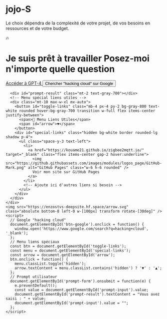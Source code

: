 # jojo-S
Le choix dépendra de la complexité de votre projet, de vos besoins en ressources et de votre budget. 
<!DOCTYPE html>
<html>
  <head>
    <title>My app</title>
    <meta name="viewport" content="width=device-width, initial-scale=1.0" />
    <meta charset="utf-8">
    <script src="https://cdn.tailwindcss.com"></script>
    <script>
      tailwind.config = {
        theme: {
          extend: {
            colors: {
              amber: { 500: '#f59e0b', 400: '#fbbf24' },
              blue: { 500: '#3b82f6', 400: '#60a5fa' },
              green: { 500: '#22c55e', 400: '#4ade80' }
            }
          }
        }
      }
    </script>
  </head>
  <body class="flex justify-center items-center min-h-screen bg-[url('https://images.unsplash.com/photo-1506744038136-46273834b3fb?auto=format&fit=crop&w=1500&q=80')] bg-cover bg-center font-sans text-center px-6">
    <div class="w-full max-w-2xl mx-auto bg-white/80 rounded-xl p-6 shadow-lg">
      <span class="text-xs rounded-full mb-2 inline-block px-2 py-1 border border-amber-500/15 bg-amber-500/15 text-amber-500">🔥</span>
      <h1 class="text-4xl lg:text-6xl font-bold font-sans">
        <span class="text-2xl lg:text-4xl text-gray-400 block font-medium">Je suis prêt à travailler</span>
        Posez-moi n'importe quelle question
      </h1>
      <div class="mt-8 flex flex-col items-center gap-4">
        <a href="https://chat.openai.com/?model=gpt-4" target="_blank" class="px-4 py-2 bg-amber-500 text-white rounded hover:bg-amber-400 transition">
          Accéder à GPT-4
        </a>
        <button id="btn-google" class="px-4 py-2 bg-green-500 text-white rounded hover:bg-green-400 transition">
          Chercher "hacking cloud" sur Google
        </button>
      </div>
      <!-- Prompt utilisateur -->
     
      <div id="prompt-result" class="mt-2 text-gray-700"></div>
      <!-- Menu spécial liens utiles -->
      <div class="mt-10 max-w-xl mx-auto">
        <button id="toggle-links" class="mb-4 px-4 py-2 bg-gray-800 text-white rounded hover:bg-gray-700 transition w-full flex items-center justify-between">
          <span>🔗 Menu Liens Utiles</span>
          <span id="arrow">▼</span>
        </button>
        <div id="special-links" class="hidden bg-white border rounded-lg shadow p-4">
          <ul class="space-y-3 text-left">
            <li>
              <a href="https://kouame21.github.io/zigbee2mqtt.io/" target="_blank" class="flex items-center gap-2 hover:underline">
                <img src="https://github.githubassets.com/images/modules/logos_page/GitHub-Mark.png" alt="GitHub Pages" class="w-6 h-6 rounded" />
                Voir mon site sur GitHub Pages
              </a>
            </li>
            <!-- Ajoute ici d'autres liens si besoin -->
          </ul>
        </div>
      </div>
    </div>
    <img src="https://enzostvs-deepsite.hf.space/arrow.svg" class="absolute bottom-8 left-0 w-[100px] transform rotate-[30deg]" />
    <script>
      // Google "hacking cloud"
      document.getElementById('btn-google').onclick = function() {
        window.open('https://www.google.com/search?q=hacking+cloud', '_blank');
      };
      // Menu liens spéciaux
      const btn = document.getElementById('toggle-links');
      const menu = document.getElementById('special-links');
      const arrow = document.getElementById('arrow');
      btn.onclick = function() {
        menu.classList.toggle('hidden');
        arrow.textContent = menu.classList.contains('hidden') ? '▼' : '▲';
      };
      // Prompt utilisateur
      document.getElementById('prompt-form').onsubmit = function(e) {
        e.preventDefault();
        const value = document.getElementById('prompt-input').value;
        document.getElementById('prompt-result').textContent = "Vous avez saisi : " + value;
        document.getElementById('prompt-input').value = "";
      };
    </script>
  </body>
</html>
